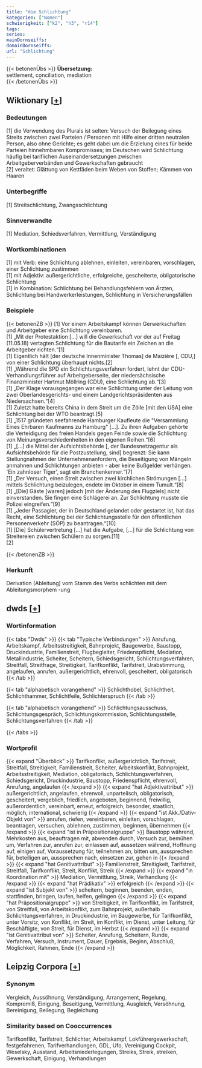 ```yaml
---
title: "die Schlichtung"
kategorien: ["Nomen"]
schwierigkeit: ["k2", "h3", "r14"]
tags:
series:
mainDornseiffs:
domainDornseiffs:
url: "Schlichtung"
---
```


{{< betonenÜbs >}}
**Übersetzung:**  
settlement, conciliation, mediation  
{{< /betonenÜbs >}}

## Wiktionary [[+](https://de.wiktionary.org/wiki/Schlichtung)]

### Bedeutungen
[1] die Verwendung des Plurals ist selten: Versuch der Beilegung eines Streits zwischen zwei Parteien / Personen mit Hilfe einer dritten neutralen Person, also ohne Gerichte; es geht dabei um die Erzielung eines für beide Parteien hinnehmbaren Kompromisses; im Deutschen wird Schlichtung häufig bei tariflichen Auseinandersetzungen zwischen Arbeitgeberverbänden und Gewerkschaften gebraucht  
[2] veraltet: Glättung von Kettfäden beim Weben von Stoffen; Kämmen von Haaren  

### Unterbegriffe
[1] Streitschlichtung, Zwangsschlichtung  

### Sinnverwandte
[1] Mediation, Schiedsverfahren, Vermittlung, Verständigung  

### Wortkombinationen
[1] mit Verb: eine Schlichtung ablehnen, einleiten, vereinbaren, vorschlagen, einer Schlichtung zustimmen  
[1] mit Adjektiv: außergerichtliche, erfolgreiche, gescheiterte, obligatorische Schlichtung  
[1] in Kombination: Schlichtung bei Behandlungsfehlern von Ärzten, Schlichtung bei Handwerkerleistungen, Schlichtung in Versicherungsfällen  

### Beispiele
{{< betonenZB >}}
[1] Vor einem Arbeitskampf können Gerwerkschaften und Arbeitgeber eine Schlichtung vereinbaren.  
[1] „Mit der Protestaktion […] will die Gewerkschaft vor der auf Freitag (11.05.18) vertagten Schlichtung für die Bautarife ein Zeichen an die Arbeitgeber richten.“[1]  
[1] Eigentlich hält [der deutsche Innenminister Thomas] de Maizière [, CDU,] von einer Schlichtung überhaupt nichts.[2]  
[1] „Während die SPD ein Schlichtungsverfahren fordert, lehnt der CDU-Verhandlungsführer auf Arbeitgeberseite, der niedersächsische Finanzminister Hartmut Möllring (CDU), eine Schlichtung ab.“[3]  
[1] „Der Klage vorausgegangen war eine Schlichtung unter der Leitung von zwei Oberlandesgerichts- und einem Landgerichtspräsidenten aus Niedersachsen.“[4]  
[1] Zuletzt hatte bereits China in dem Streit um die Zölle [mit den USA] eine Schlichtung bei der WTO beantragt.[5]  
[1] „1517 gründeten seefahrende Hamburger Kaufleute die "Versammlung Eines Ehrbaren Kaufmanns zu Hamburg" […]. Zu ihren Aufgaben gehörte die Verteidigung des freien Handels gegen Feinde sowie die Schlichtung von Meinungsverschiedenheiten in den eigenen Reihen.“[6]  
[1] „[…] die Mittel der Aufsichtsbehörde [, der Bundesnetzagentur als Aufsichtsbehörde für die Postzustellung, sind] begrenzt: Sie kann Stellungnahmen der Unternehmenanfordern, die Beseitigung von Mängeln anmahnen und Schlichtungen anbieten - aber keine Bußgelder verhängen. 'Ein zahnloser Tiger', sagt ein Branchenkenner.“[7]  
[1] „Der Versuch, einen Streit zwischen zwei kirchlichen Strömungen […] mittels Schlichtung beizulegen, endete im Oktober in einem Tumult.“[8]  
[1] „[Die] Gäste [waren] jedoch [mit der Änderung des Flugziels] nicht einverstanden. Sie fingen eine Schlägerei an. Zur Schlichtung musste die Polizei eingreifen.“[9]  
[1] „Jeder Passagier, der in Deutschland gelandet oder gestartet ist, hat das Recht, eine Schlichtung bei der Schlichtungsstelle für den öffentlichen Personenverkehr (SÖP) zu beantragen.“[10]  
[1] [Die] Schülervertretung […] hat die Aufgabe, […] für die Schlichtung von Streitereien zwischen Schülern zu sorgen.[11]  
[2]  

{{< /betonenZB >}}
### Herkunft
Derivation (Ableitung) vom Stamm des Verbs schlichten mit dem Ableitungsmorphem -ung  



## dwds [[+](https://www.dwds.de/wb/Schlichtung)]

### Wortinformation
{{< tabs "Dwds" >}}
{{< tab "Typische Verbindungen" >}}
Anrufung, Arbeitskampf, Arbeitsstreitigkeit, Bahnprojekt, Baugewerbe, Baustopp, Druckindustrie, Familienstreit, Flugbegleiter, Friedenspflicht, Mediation, Metallindustrie, Scheiter, Scheitern, Schiedsgericht, Schlichtungsverfahren, Streitfall, Streitfrage, Streitigkeit, Tarifkonflikt, Tarifstreit, Urabstimmung, angelaufen, anrufen, außergerichtlich, ehrenvoll, gescheitert, obligatorisch
{{< /tab >}}

{{< tab "alphabetisch vorangehend" >}}
Schlichthobel, Schlichtheit, Schlichthammer, Schlichtfeile, Schlichterspruch
{{< /tab >}}

{{< tab "alphabetisch vorangehend" >}}
Schlichtungsausschuss, Schlichtungsgespräch, Schlichtungskommission, Schlichtungsstelle, Schlichtungsverfahren
{{< /tab >}}

{{< /tabs >}}

### Wortprofil
{{< expand "Überblick" >}} Tarifkonflikt, außergerichtlich, Tarifstreit, Streitfall, Streitigkeit, Familienstreit, Scheiter, Arbeitskonflikt, Bahnprojekt, Arbeitsstreitigkeit, Mediation, obligatorisch, Schlichtungsverfahren, Schiedsgericht, Druckindustrie, Baustopp, Friedenspflicht, ehrenvoll, Anrufung, angelaufen {{< /expand >}}
{{< expand "hat Adjektivattribut" >}} außergerichtlich, angelaufen, ehrenvoll, unparteiisch, obligatorisch, gescheitert, vergeblich, friedlich, angeboten, beginnend, freiwillig, außerordentlich, vereinbart, erneut, erfolgreich, besonder, staatlich, möglich, international, schwierig {{< /expand >}}
{{< expand "ist Akk./Dativ-Objekt von" >}} anrufen, riefen, vereinbaren, einleiten, vorschlagen, beantragen, versuchen, ablehnen, zustimmen, beginnen, übernehmen {{< /expand >}}
{{< expand "ist in Präpositionalgruppe" >}} Baustopp während, Mehrkosten aus, beauftragen mit, abwenden durch, Versuch zur, bemühen um, Verfahren zur, anrufen zur, einlassen auf, aussetzen während, Hoffnung auf, einigen auf, Voraussetzung für, teilnehmen an, bitten um, aussprechen für, beteiligen an, aussprechen nach, einsetzen zur, gehen in {{< /expand >}}
{{< expand "hat Genitivattribut" >}} Familienstreit, Streitigkeit, Tarifstreit, Streitfall, Tarifkonflikt, Streit, Konflikt, Streik {{< /expand >}}
{{< expand "in Koordination mit" >}} Mediation, Vermittlung, Streik, Verhandlung {{< /expand >}}
{{< expand "hat Prädikativ" >}} erfolgreich {{< /expand >}}
{{< expand "ist Subjekt von" >}} scheitern, beginnen, beenden, enden, stattfinden, bringen, laufen, helfen, gelingen {{< /expand >}}
{{< expand "hat Präpositionalgruppe" >}} von Streitigkeit, im Tarifkonflikt, im Tarifstreit, von Streitfall, von Arbeitskonflikt, zum Bahnprojekt, außerhalb Schlichtungsverfahren, in Druckindustrie, im Baugewerbe, für Tarifkonflikt, unter Vorsitz, von Konflikt, im Streit, im Konflikt, im Dienst, unter Leitung, für Beschäftigte, von Streit, für Dienst, im Herbst {{< /expand >}}
{{< expand "ist Genitivattribut von" >}} Scheiter, Anrufung, Scheitern, Runde, Verfahren, Versuch, Instrument, Dauer, Ergebnis, Beginn, Abschluß, Möglichkeit, Rahmen, Ende {{< /expand >}}

## Leipzig Corpora [[+](https://corpora.uni-leipzig.de/en/res?word=Schlichtung&corpusId=deu_newscrawl-public_2018)]


### Synonym
Vergleich, Aussöhnung, Verständigung, Arrangement, Regelung, Kompromiß, Einigung, Beseitigung, Vermittlung, Ausgleich, Versöhnung, Bereinigung, Beilegung, Begleichung


### Similarity based on Cooccurrences
Tarifkonflikt, Tarifstreit, Schlichter, Arbeitskampf, Lokführergewerkschaft, festgefahrenen, Tarifverhandlungen, GDL, Ufo, Vereinigung Cockpit, Weselsky, Ausstand, Arbeitsniederlegungen, Streiks, Streik, streiken, Gewerkschaft, Einigung, Verhandlungen

